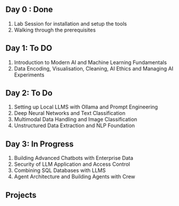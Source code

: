 

Day 0 : Done
-------

1. Lab Session for installation and setup the tools
2. Walking through the prerequisites 




Day 1: To DO
------

1. Introduction to Modern AI and Machine Learning Fundamentals <br>
2. Data Encoding, Visualisation, Cleaning, AI Ethics and Managing AI Experiments


Day 2: To Do
------

1. Setting up Local LLMS with Ollama and Prompt Engineering
2. Deep Neural Networks and Text Classification
3. Multimodal Data Handling and Image Classification
4. Unstructured Data Extraction and NLP Foundation

Day 3:  In Progress
-------

1. Building Advanced Chatbots with Enterprise Data
2. Security of LLM Application and Access Control
3. Combining SQL Databases with LLMS
4. Agent Architecture and Building Agents with Crew


Projects
----------

